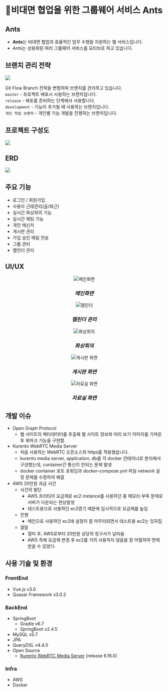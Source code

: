 # 🐜비대면 협업을 위한 그룹웨어 서비스 Ants
## **Ants**
 - **Ants**는 비대면 협업과 효율적인 업무 수행을 지원하는 웹 서비스입니다.
 - Ants는 상용화된 여러 그룹웨어 서비스를 모티브로 하고 있습니다.


## **브랜치 관리 전략**
![](https://images.velog.io/images/nunddu/post/0c7eb99c-771c-469b-bee2-4cc8d1d84c91/image.png)

Git Flow Branch 전략을 변형하여 브랜치를 관리하고 있습니다.   
`master` - 프로젝트 배포시 사용하는 브랜치입니다.  
`release` - 배포를 준비하는 단계에서 사용합니다.  
`development` - 기능이 추가될 때 사용하는 브랜치입니다.   
`개인 작업 브랜치` - 개인별 기능 개발을 진행하는 브랜치입니다.   

## **프로젝트 구성도**
![](https://images.velog.io/images/nunddu/post/5d026103-961f-4b2a-8988-676ffaf42a5f/image.png)

## ERD
![](https://images.velog.io/images/nunddu/post/185263d5-54f1-432d-bddc-5df4bcce4865/image.png)
## **주요 기능**
 - 로그인 / 회원가입
 - 사용자 근태관리(출/퇴근)
 - 실시간 화상회의 기능
 - 실시간 채팅 기능
 - 개인 메신저
 - 게시판 관리
 - 가입 승인 메일 전송
 - 그룹 관리 
 - 캘린더 관리

## **UI/UX**
<div align="center">
<figure>
    <img src="https://images.velog.io/images/nunddu/post/a6f3351e-7f6b-4f0a-ae8e-ff24d1747e70/image.png" title="메인화면">    
    <h3><i>메인화면</i></h2>
</figure>
<figure>
    <img src="https://images.velog.io/images/nunddu/post/74cb5318-6820-4d31-b4db-6d7c49587c1f/image.png" title="캘린더">    
    <h3><i>캘린더 관리</i></h2>
</figure>
<figure>
    <img src="https://images.velog.io/images/nunddu/post/99d652f3-f5bb-409b-b9fe-744526dee942/image.png" title="화상회의">    
    <h3><i>화상회의</i></h2>
</figure>
<figure>
    <img src="https://images.velog.io/images/nunddu/post/24d620b7-4816-49a8-94bf-a98a7cbd3d9d/image.png" title="게시판 화면">    
    <h3><i>게시판 화면</i></h2>
</figure>
<figure>
    <img src="https://images.velog.io/images/nunddu/post/26c50e9d-1332-497e-a3b7-00e5425682c9/image.png" title="자료실 화면">    
    <h3><i>자료실 화면</i></h2>
</figure>
</div>

## **개발 이슈**
 - Open Graph Protocol
   - 웹 사이트의 메타데이터를 추출해 웹 사이트 정보와 미리 보기 이미지를 가져온 후 북마크 기능을 구현함.
 - Kurento WebRTC Media Server
     - 처음 사용하는 WebRTC 오픈소스와 https를 적용했습니다.
     - kurento media server, application, db를 각 docker 컨테이너로 분리해서 구성했는데, container간 통신이 안되는 문제 발생
     - docker container 포트 포워딩과 docker-compose.yml 파일 network 설정 문제를 수정하여 해결
 - AWS 20만원 과금 사건
   - 사건의 발단
     - AWS 프리티어 요금제로 ec2 instance를 사용하던 중 메모리 부족 문제로 서버가 다운되는 현상발생
     - 테스트용으로 사용하던 ec2였기 때문에 임시적으로 요금제를 높임
   - 진행
     - 메인으로 사용하던 ec2에 설정이 잘 마무리되면서 테스트용 ec2는 잊혀짐
   - 결말
     - 얼마 후, AWS로부터 20만원 상당의 청구서가 날라옴
     - AWS 측에 요금제 변경 후 ec2를 거의 사용하지 않음을 잘 어필하여 면제 받을 수 있었다.

## **사용 기술 및 환경**
### **FrontEnd**
 - Vue.js v3.0
 - Quasar Framework v3.0.2
   

### **BackEnd**

- SpringBoot
  - Gradle v6.7
  - SpringBoot v2.4.5
- MySQL v5.7
- JPA
- QueryDSL v4.4.0
- Open Source
  - [Kurento WebRTC Media Server](https://github.com/Kurento/kurento-tutorial-java) (release 6.16.0)


### **Infra**
 - AWS
 - Docker



